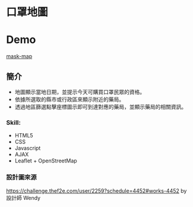 # 口罩地圖

# Demo
[mask-map](https://chiaohu.github.io/mask-map/)

## 簡介
* 地圖顯示當地日期，並提示今天可購買口罩民眾的資格。
* 依據所選取的縣市或行政區來顯示附近的藥局。
* 透過地區篩選點擊座標圖示即可到達對應的藥局，並顯示藥局的相關資訊。

### Skill:

* HTML5
* CSS
* Javascript
* AJAX
* Leaflet + OpenStreetMap

### 設計圖來源
https://challenge.thef2e.com/user/2259?schedule=4452#works-4452 by 設計師 Wendy
